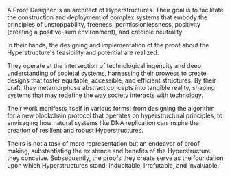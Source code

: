 A Proof Designer is an architect of Hyperstructures. Their goal is to facilitate the construction and deployment of complex systems that embody the principles of unstoppability, freeness, permissionlessness, positivity (creating a positive-sum environment), and credible neutrality.

In their hands, the designing and implementation of the proof about the Hyperstructure's feasibility and potential are realized. 

They operate at the intersection of technological ingenuity and deep understanding of societal systems, harnessing their prowess to create designs that foster equitable, accessible, and efficient structures. By their craft, they metamorphose abstract concepts into tangible reality, shaping systems that may redefine the way society interacts with technology. 

Their work manifests itself in various forms: from designing the algorithm for a new blockchain protocol that operates on hyperstructural principles, to envisaging how natural systems like DNA replication can inspire the creation of resilient and robust Hyperstructures.

Theirs is not a task of mere representation but an endeavor of proof-making, substantiating the existence and benefits of the Hyperstructure they conceive. Subsequently, the proofs they create serve as the foundation upon which Hyperstructures stand: indubitable, irrefutable, and invaluable.